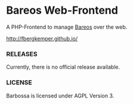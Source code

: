 Bareos Web-Frontend
===================

A PHP-Frontend to manage [Bareos](http://www.bareos.org/) over the web.

http://fbergkemper.github.io/

### RELEASES

Currently, there is no official release available.

### LICENSE

Barbossa is licensed under AGPL Version 3.

